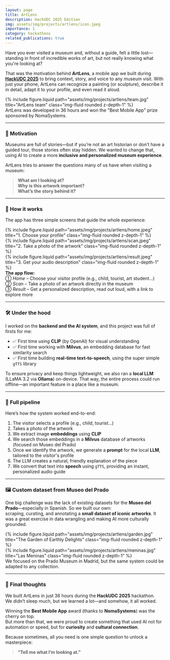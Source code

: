 ```yaml
---
layout: page
title: ArtLens
description: HackUDC 2025 Edition
img: assets/img/projects/artlens/icon.jpeg
importance: 1
category: hackathons
related_publications: true
---
```


Have you ever visited a museum and, without a guide, felt a little lost—standing in front of incredible works of art, but not really knowing what you're looking at?

That was the motivation behind **ArtLens**, a mobile app we built during **[HackUDC 2025](https://hackudc.gpul.org/)** to bring context, story, and voice to any museum visit. With just your phone, ArtLens can recognize a painting (or sculpture), describe it in detail, adapt it to your profile, and even read it aloud.

<div class="row justify-content-sm-center">
  <div class="col-sm-8 mt-3 mt-md-0">
    {% include figure.liquid path="assets/img/projects/artlens/team.jpg" title="ArtLens team" class="img-fluid rounded z-depth-1" %}
  </div>
</div>
<div class="caption">
ArtLens was developed in 36 hours and won the "Best Mobile App" prize sponsored by NomaSystems.
</div>

---

### 🧠 Motivation

Museums are full of stories—but if you’re not an art historian or don’t have a guided tour, those stories often stay hidden. We wanted to change that, using AI to create a more **inclusive and personalized museum experience**.

ArtLens tries to answer the questions many of us have when visiting a museum:

> **What am I looking at?**  
> **Why is this artwork important?**  
> **What’s the story behind it?**

---

### 📱 How it works

The app has three simple screens that guide the whole experience:

<div class="row">
  <div class="col-sm mt-3 mt-md-0">
    {% include figure.liquid path="assets/img/projects/artlens/home.jpeg" title="1. Choose your profile" class="img-fluid rounded z-depth-1" %}
  </div>
  <div class="col-sm mt-3 mt-md-0">
    {% include figure.liquid path="assets/img/projects/artlens/scan.jpeg" title="2. Take a photo of the artwork" class="img-fluid rounded z-depth-1" %}
  </div>
  <div class="col-sm mt-3 mt-md-0">
    {% include figure.liquid path="assets/img/projects/artlens/result.jpeg" title="3. Get your audio description" class="img-fluid rounded z-depth-1" %}
  </div>
</div>
<div class="caption">
<strong>The app flow:</strong><br>
① <em>Home</em> – Choose your visitor profile (e.g., child, tourist, art student...)<br>
② <em>Scan</em> – Take a photo of an artwork directly in the museum<br>
③ <em>Result</em> – Get a personalized description, read out loud, with a link to explore more
</div>

---

### 🛠️ Under the hood

I worked on the **backend and the AI system**, and this project was full of firsts for me:

- ✅ First time using **CLIP** (by OpenAI) for visual understanding
- ✅ First time working with **Milvus**, an embedding database for fast similarity search
- ✅ First time building **real-time text-to-speech**, using the super simple `gTTS` library

To ensure privacy and keep things lightweight, we also ran a **local LLM** (LLaMA 3.2 via **Ollama**) on-device. That way, the entire process could run offline—an important feature in a place like a museum.

---

### 🔄 Full pipeline

Here’s how the system worked end-to-end:

1. The visitor selects a profile (e.g., child, tourist…)
2. Takes a photo of the artwork
3. We extract image **embeddings** using **CLIP**
4. We search those embeddings in a **Milvus** database of artworks (focused on Museo del Prado)
5. Once we identify the artwork, we generate a **prompt** for the local **LLM**, tailored to the visitor's profile
6. The LLM creates a natural, friendly explanation of the piece
7. We convert that text into **speech** using `gTTS`, providing an instant, personalized audio guide

---

### 🖼️ Custom dataset from Museo del Prado

One big challenge was the lack of existing datasets for the **Museo del Prado**—especially in Spanish. So we built our own:  
scraping, curating, and annotating a **small dataset of iconic artworks**. It was a great exercise in data wrangling and making AI more culturally grounded.

<div class="row justify-content-sm-center">
  <div class="col-sm-8 mt-3 mt-md-0">
    {% include figure.liquid path="assets/img/projects/artlens/garden.jpg" title="The Garden of Earthly Delights" class="img-fluid rounded z-depth-1" %}
  </div>
  <div class="col-sm-4 mt-3 mt-md-0">
    {% include figure.liquid path="assets/img/projects/artlens/meninas.jpg" title="Las Meninas" class="img-fluid rounded z-depth-1" %}
  </div>
</div>
<div class="caption">
We focused on the Prado Museum in Madrid, but the same system could be adapted to any collection.
</div>

---

### 🎉 Final thoughts

We built ArtLens in just 36 hours during the **HackUDC 2025** hackathon.  
We didn’t sleep much, but we learned a lot—and somehow, it all worked.

Winning the **Best Mobile App** award (thanks to **NomaSystems**) was the cherry on top.  
But more than that, we were proud to create something that used AI not for automation or speed, but for **curiosity** and **cultural connection**.

Because sometimes, all you need is one simple question to unlock a masterpiece:

> **“Tell me what I’m looking at.”**
